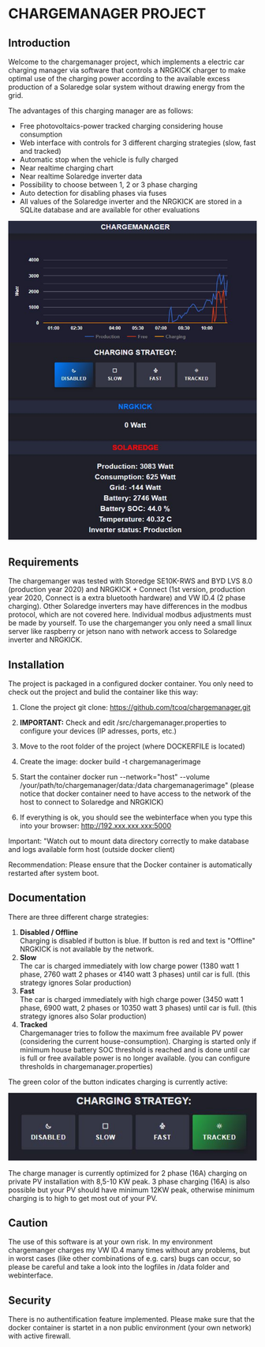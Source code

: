 # CHARGEMANAGER PROJECT 
## Introduction
Welcome to the chargemanager project, which implements a electric car charging manager via software that controls a NRGKICK charger to make optimal use of the charging power according to the available excess production of a Solaredge solar system without drawing energy from the grid.

The advantages of this charging manager are as follows:

* Free photovoltaics-power tracked charging considering house consumption
* Web interface with controls for 3 different charging strategies (slow, fast and tracked)
* Automatic stop when the vehicle is fully charged
* Near realtime charging chart
* Near realtime Solaredge inverter data
* Possibility to choose between 1, 2 or 3 phase charging
* Auto detection for disabling phases via fuses
* All values of the Solaredge inverter and the NRGKICK are stored in a SQLite database and are available for other evaluations

![picture alt](https://github.com/tcoq/chargemanager/blob/main/chargemanager.jpg?raw=true "Screenshot")

## Requirements
The chargemanger was tested with Storedge SE10K-RWS and BYD LVS 8.0 (production year 2020) and NRGKICK + Connect (1st version, production year 2020, Connect is a extra bluetooth hardware) and VW ID.4 (2 phase charging). Other Solaredge inverters may have differences in the modbus protocol, which are not covered here. Individual modbus adjustments must be made by yourself. To use the chargemanger you only need a small linux server like raspberry or jetson nano with network access to Solaredge inverter and NRGKICK.

## Installation

The project is packaged in a configured docker container. You only need to check out the project and bulid the container like this way:

1. Clone the project git clone:
  https://github.com/tcoq/chargemanager.git

2. **IMPORTANT:** Check and edit /src/chargemanager.properties to configure your devices (IP adresses, ports, etc.) 
3. Move to the root folder of the project (where DOCKERFILE is located)
4. Create the image:
  docker build -t chargemanagerimage
5. Start the container 
  docker run --network="host" --volume /your/path/to/chargemanager/data:/data chargemanagerimage" 
(please notice that docker container need to have access to the network of the host to connect to Solaredge and NRGKICK)
6. If everything is ok, you should see the webinterface when you type this into your browser: http://192.xxx.xxx.xxx:5000

Important: "Watch out to mount data directory correctly to make database and logs available form host (outside docker client)

Recommendation: 
Please ensure that the Docker container is automatically restarted after system boot.

## Documentation
There are three different charge strategies:

1. **Disabled / Offline**<br/>
  Charging is disabled if button is blue. If button is red and text is "Offline" NRGKICK is not available by the network.
3. **Slow**<br/>
  The car is charged immediately with low charge power (1380 watt 1 phase, 2760 watt 2 phases or 4140 watt 3 phases) until car is full. (this strategy ignores Solar production) 
5. **Fast**<br/>
  The car is charged immediately with high charge power (3450 watt 1 phase, 6900 watt, 2 phases or 10350 watt 3 phases) until car is full. (this strategy ignores also Solar production) 
7. **Tracked**<br/>
  Chargemanager tries to follow the maximum free available PV power (considering the current house-consumption). Charging is started only if minimum house battery SOC threshold is reached and is done until car is full or free available power is no longer available. (you can configure thresholds in chargemanager.properties)
  
The green color of the button indicates charging is currently active:

![picture alt](https://github.com/tcoq/chargemanager/blob/main/green.jpg?raw=true "Screenshot")

The charge manager is currently optimized for 2 phase (16A) charging on private PV installation with 8,5-10 KW peak. 3 phase charging (16A) is also possible but your PV should have minimum 12KW peak, otherwise minimum charging is to high to get most out of your PV. 

## Caution 
The use of this software is at your own risk. In my environment chargemanger charges my VW ID.4 many times without any problems, but in worst cases (like other combinations of e.g. cars) bugs can occur, so please be careful and take a look into the logfiles in /data folder and webinterface.

## Security
There is no authentification feature implemented. Please make sure that the docker container is startet in a non public environment (your own network) with active firewall.
